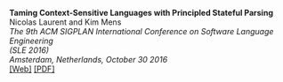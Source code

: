 **Taming Context-Sensitive Languages with Principled Stateful Parsing**  
Nicolas Laurent and Kim Mens  
*The 9th ACM SIGPLAN International Conference on Software Language Engineering  
(SLE 2016)*  
*Amsterdam, Netherlands, October 30 2016*  
[\[Web\]](pubs/sle2016.md)
[\[PDF\]](norswap.com/pubs/sle2016.pdf)